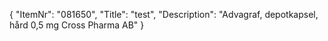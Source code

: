 {
  "ItemNr": "081650",
  "Title": "test",
  "Description": "Advagraf, depotkapsel, hård 0,5 mg Cross Pharma AB"
}